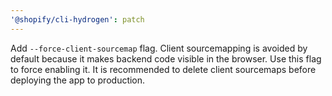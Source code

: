 ```yaml
---
'@shopify/cli-hydrogen': patch
---
```


Add `--force-client-sourcemap` flag. Client sourcemapping is avoided by default because it makes backend code visible in the browser. Use this flag to force enabling it.
It is recommended to delete client sourcemaps before deploying the app to production.
